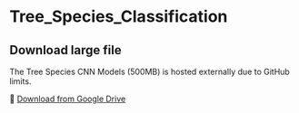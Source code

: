 # Tree_Species_Classification

## Download large file

The Tree Species CNN Models  (500MB) is hosted externally due to GitHub limits.

🔗 [Download from Google Drive](https://drive.google.com/file/d/1rGrP3NJ39zU2Banu4sQab93ocJHS4_a-/view?usp=drive_link)
